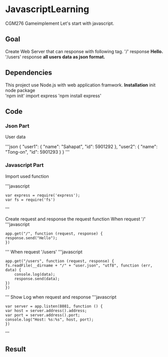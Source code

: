 # JavascriptLearning
CGM276 Gameimplement Let's start with javascript.

## Goal
Create Web Server that can response with following tag.
'/' response **Hello.** <br>
'/users' response **all users data as json format.** <br>

## Dependencies
This project use Node.js with web application framwork.
**Installation**
init node package <br/>
'npm init'
import express
'npm install express'

## Code

### Json Part
User data

'''json
{
    "user1": {
        "name": "Sahapat",
        "id": 5901292
    },
    "user2": {
        "name": "Tong-on",
        "id": 5901293
    }
}
'''

### Javascript Part

Import used function

'''javascript

    var express = require('express');
    var fs = require('fs')

'''

Create request and response the request function
When request '/'
'''javascript

    app.get("/", function (request, response) {
    response.send("Hello");
    })
    
'''
When request '/users'
'''javascript

    app.get("/users", function (request, response) {
    fs.readFile(__dirname + "/" + "user.json", "utf8", function (err, data) {
        console.log(data);
        response.send(data);
    })
    })

'''
Show Log when request and response
'''javascript

    var server = app.listen(8081, function () {
    var host = server.address().address;
    var port = server.address().port;
    console.log("Host: %s:%s", host, port);
    })

'''

## Result